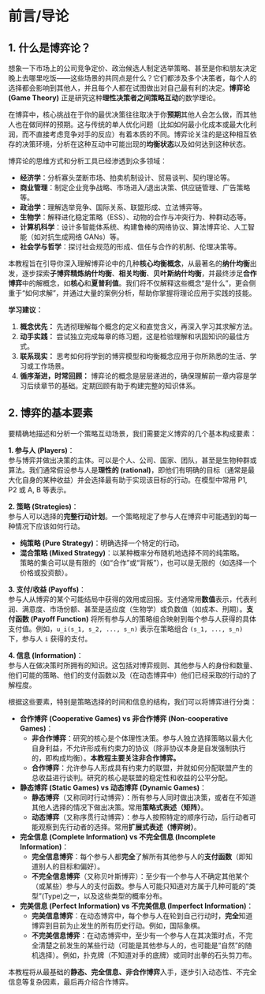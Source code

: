 # 前言/导论

## 1. 什么是博弈论？

想象一下市场上的公司竞争定价、政治候选人制定选举策略、甚至是你和朋友决定晚上去哪里吃饭——这些场景的共同点是什么？它们都涉及多个决策者，每个人的选择都会影响到其他人，并且每个人都在试图做出对自己最有利的决定。**博弈论 (Game Theory)** 正是研究这种**理性决策者之间策略互动**的数学理论。

在博弈中，核心挑战在于你的最优决策往往取决于你**预期**其他人会怎么做，而其他人也在做同样的预期。这与传统的单人优化问题（比如如何最小化成本或最大化利润，而不直接考虑竞争对手的反应）有着本质的不同。博弈论关注的是这种相互依存的决策环境，分析在这种互动中可能出现的**均衡状态**以及如何达到这种状态。

博弈论的思维方式和分析工具已经渗透到众多领域：

* **经济学**：分析寡头垄断市场、拍卖机制设计、贸易谈判、契约理论等。
* **商业管理**：制定企业竞争战略、市场进入/退出决策、供应链管理、广告策略等。
* **政治学**：理解选举竞争、国际关系、联盟形成、立法博弈等。
* **生物学**：解释进化稳定策略（ESS）、动物的合作与冲突行为、种群动态等。
* **计算机科学**：设计多智能体系统、构建鲁棒的网络协议、算法博弈论、人工智能（如对抗生成网络 GANs）等。
* **社会学与哲学**：探讨社会规范的形成、信任与合作的机制、伦理决策等。

本教程旨在引导你深入理解博弈论中的几种**核心均衡概念**，从最著名的**纳什均衡**出发，逐步探索**子博弈精炼纳什均衡**、**相关均衡**、**贝叶斯纳什均衡**，并最终涉足**合作博弈**中的解概念，如**核心**和**夏普利值**。我们将不仅解释这些概念“是什么”，更会侧重于“如何求解”，并通过大量的案例分析，帮助你掌握将理论应用于实践的技能。

**学习建议：**

1. **概念优先：** 先透彻理解每个概念的定义和直觉含义，再深入学习其求解方法。
2. **动手实践：** 尝试独立完成每章的练习题，这是检验理解和巩固知识的最佳方式。
3. **联系现实：** 思考如何将学到的博弈模型和均衡概念应用于你所熟悉的生活、学习或工作场景。
4. **循序渐进，时常回顾：** 博弈论的概念是层层递进的，确保理解前一章内容是学习后续章节的基础。定期回顾有助于构建完整的知识体系。

## 2. 博弈的基本要素

要精确地描述和分析一个策略互动场景，我们需要定义博弈的几个基本构成要素：

**1. 参与人 (Players)**：\
参与博弈并做出决策的主体。可以是个人、公司、国家、团队，甚至是生物种群或算法。我们通常假设参与人是**理性的 (rational)**，即他们有明确的目标（通常是最大化自身的某种收益）并会选择最有助于实现该目标的行动。在模型中常用 P1, P2 或 A, B 等表示。

**2. 策略 (Strategies)**：\
参与人可以选择的**完整行动计划**。一个策略规定了参与人在博弈中可能遇到的每一种情况下应该如何行动。

* **纯策略 (Pure Strategy)**：明确选择一个特定的行动。
* **混合策略 (Mixed Strategy)**：以某种概率分布随机地选择不同的纯策略。  \
  策略的集合可以是有限的（如“合作”或“背叛”），也可以是无限的（如选择一个价格或投资额）。

**3. 支付/收益 (Payoffs)**：\
参与人从博弈的某个可能结局中获得的效用或回报。支付通常用**数值**表示，代表利润、满意度、市场份额、甚至是适应度（生物学）或负数值（如成本、刑期）。**支付函数 (Payoff Function)** 将所有参与人的策略组合映射到每个参与人获得的具体支付值。例如，`u_i(s_1, s_2, ..., s_n)` 表示在策略组合 `(s_1, ..., s_n)` 下，参与人 `i` 获得的支付。

**4. 信息 (Information)**：\
参与人在做决策时所拥有的知识。这包括对博弈规则、其他参与人的身份和数量、他们可能的策略、他们的支付函数以及（在动态博弈中）他们已经采取的行动的了解程度。

根据这些要素，特别是策略选择的时间和信息的结构，我们可以将博弈进行分类：

* **合作博弈 (Cooperative Games) vs 非合作博弈 (Non-cooperative Games)**：
  * **非合作博弈**：研究的核心是个体理性决策。参与人独立选择策略以最大化自身利益，不允许形成有约束力的协议（除非协议本身是自发强制执行的，即构成均衡）。**本教程主要关注非合作博弈。**
  * **合作博弈**：允许参与人形成具有约束力的联盟，并就如何分配联盟产生的总收益进行谈判。研究的核心是联盟的稳定性和收益的公平分配。
* **静态博弈 (Static Games) vs 动态博弈 (Dynamic Games)**：
  * **静态博弈**（又称同时行动博弈）：所有参与人同时做出决策，或者在不知道其他人选择的情况下做出决策。常用**策略式表述（矩阵）**。
  * **动态博弈**（又称序贯行动博弈）：参与人按照特定的顺序行动，后行动者可能观察到先行动者的选择。常用**扩展式表述（博弈树）**。
* **完全信息 (Complete Information) vs 不完全信息 (Incomplete Information)**：
  * **完全信息博弈**：每个参与人都**完全**了解所有其他参与人的**支付函数**（即知道别人的目标和偏好）。
  * **不完全信息博弈**（又称贝叶斯博弈）：至少有一个参与人不确定其他某个（或某些）参与人的支付函数。参与人可能只知道对方属于几种可能的“类型”(Type)之一，以及这些类型的概率分布。
* **完美信息 (Perfect Information) vs 不完美信息 (Imperfect Information)**：
  * **完美信息博弈**：在动态博弈中，每个参与人在轮到自己行动时，**完全**知道博弈到目前为止发生的所有历史行动。例如，国际象棋。
  * **不完美信息博弈**：在动态博弈中，至少有一个参与人在其决策时点，不完全清楚之前发生的某些行动（可能是其他参与人的，也可能是“自然”的随机选择）。例如，扑克牌（不知道对手的底牌）或同时出拳的石头剪刀布。

本教程将从最基础的**静态、完全信息、非合作博弈**入手，逐步引入动态性、不完全信息等复杂因素，最后再介绍合作博弈。
